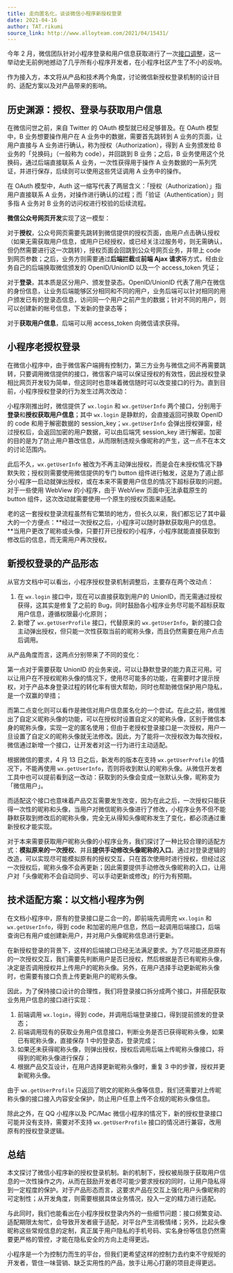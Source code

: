 ```yaml
---
title: 走向匿名化，谈谈微信小程序新授权登录
date: 2021-04-16
author: TAT.rikumi
source_link: http://www.alloyteam.com/2021/04/15431/
---
```


<!-- {% raw %} - for jekyll -->

今年 2 月，微信团队针对小程序登录和用户信息获取进行了一次[接口调整](https://developers.weixin.qq.com/community/develop/doc/000cacfa20ce88df04cb468bc52801?blockType=1)，这一举动史无前例地撼动了几乎所有小程序开发者，在小程序社区产生了不小的反响。

作为接入方，本文将从产品和技术两个角度，讨论微信新授权登录机制的设计目的、适配方案以及对产品带来的影响。

## 历史渊源：授权、登录与获取用户信息

在微信问世之前，来自 Twitter 的 OAuth 模型就已经足够普及。在 OAuth 模型中，B 业务想要操作用户在 A 业务中的数据，需要首先跳转到 A 业务的页面，让用户直接与 A 业务进行确认，称为授权（Authorization），得到 A 业务颁发给 B 业务的「兑换码」（一般称为 code），并回跳到 B 业务；之后，B 业务使用这个兑换码，通过后端直接联系 A 业务，一次性获得用于操作 A 业务数据的一系列凭证，并进行保存，后续则可以使用这些凭证调用 A 业务中的操作。

在 OAuth 模型中，Auth 这一缩写代表了两层含义：「授权（Authorization）」指用户直接联系 A 业务，对操作进行确认的过程；而「验证（Authentication）」则多指 A 业务对 B 业务的访问权进行校验的后续流程。

**微信公众号网页开发**实现了这一模型：

对于**授权**，公众号网页需要先跳转到微信提供的授权页面，由用户点击确认授权（如果无需获取用户信息，或用户已经授权，或已经关注过服务号，则无需确认，但仍然需要进行这一次跳转），授权页面会回跳到公众号网页业务，并带上 code 到网页参数；之后，业务方则需要通过**后端拦截**或**前端 Ajax 请求**等方式，经由业务自己的后端换取微信颁发的 OpenID/UnionID 以及一个 access_token 凭证；

对于**登录**，其本质是区分用户、颁发登录态。OpenID/UnionID 代表了用户在微信的身份信息，让业务后端能够区分相同和不同的用户，业务后端可以针对相同的用户颁发已有的登录态信息，访问同一个用户之前产生的数据；针对不同的用户，则可以创建新的帐号信息，下发新的登录态等；

对于**获取用户信息**，后端可以用 access_token 向微信请求获得。

## 小程序老授权登录

在微信小程序中，由于微信客户端拥有控制力，第三方业务与微信之间不再需要跳转，只要调用微信提供的接口，微信客户端可以保证授权的有效性，因此授权登录相比网页开发较为简单，但这同时也意味着微信随时可以改变接口的行为。直到目前，小程序授权登录的行为发生过两次改动：

小程序刚推出时，微信提供了 `wx.login` 和 `wx.getUserInfo` 两个接口，分别用于**登录**和**授权获取用户信息**；其中 `wx.login` 是静默的，会直接返回可换取 OpenID 的 code 和用于解密数据的 session_key；`wx.getUserInfo` 会弹出授权弹窗，经过授权后，会返回加密的用户数据，可以由后端凭 session_key 进行解密。加密的目的是为了防止用户篡改信息，从而限制违规头像昵称的产生，这一点不在本文的讨论范围内。

此后不久，`wx.getUserInfo` 被改为不再主动弹出授权，而是会在未授权情况下静默失败；授权则需要使用微信提供的专门 button 组件进行触发，这是为了遏止部分小程序一启动就弹出授权，或在本来不需要用户信息的情况下超标获取的问题。对于一些使用 WebView 的小程序，由于 WebView 页面中无法承载原生的 button 组件，这次改动就需要使用一个原生的授权页面来适配。

老的这一套授权登录流程虽然有它繁琐的地方，但长久以来，我们都忘记了其中最大的一个方便点：**经过一次授权之后，小程序可以随时静默获取用户的信息。**当用户更改了昵称或头像，只要打开已授权的小程序，小程序就能直接获取到修改后的信息，而无需用户再次授权。

## 新授权登录的产品形态

从官方文档中可以看出，小程序授权登录机制调整后，主要存在两个改动点：

1.  在 `wx.login` 接口中，现在可以直接获取到用户的 UnionID，而无需通过授权获得，这其实是修复了之前的 Bug，同时鼓励各小程序业务尽可能不超标获取用户信息，遵循权限最小化原则；
2.  新增了 `wx.getUserProfile` 接口，代替原来的 `wx.getUserInfo`，新的接口会主动弹出授权，但只能一次性获取当前的昵称头像，而且仍然需要在用户点击后调用。

从产品角度而言，这两点分别带来了不同的变化：

第一点对于需要获取 UnionID 的业务来说，可以让静默登录的能力真正可用。可以让用户在不授权昵称头像的情况下，使用尽可能多的功能，在需要时才提示授权，对于产品本身登录过程的转化率有很大帮助，同时也帮助微信保护用户隐私，是一个双赢的举措；

而第二点变化则可以看作是微信对用户信息匿名化的一个尝试。在此之前，微信推出了自定义昵称头像的功能，可以在授权时设置自定义的昵称头像，区别于微信本身的昵称头像，实现一定的匿名使用；但由于老授权登录接口是一次授权，用户一旦设置了自定义的昵称头像就无法修改。因此，为了能将一次授权改为每次授权，微信通过新增一个接口，让开发者对这一行为进行主动适配。

根据微信的要求，4 月 13 日之后，新发布的版本在支持 `wx.getUserProfile` 的情况下，不能再使用 `wx.getUserInfo`，否则将收到默认的昵称头像。从微信开发者工具中也可以提前看到这一改动：获取到的头像会变成一张默认头像，昵称变为「微信用户」。

而适配这个接口也意味着产品交互需要发生改变，因为在此之后，一次授权只能获得一次性的昵称和头像，当用户对微信昵称头像进行了修改，小程序业务不但不能静默获取到修改后的昵称头像，完全无从得知头像昵称发生了变化，都必须通过重新授权才能实现。

对于本来需要获取用户昵称头像的小程序业务，我们探讨了一种比较合理的适配方式：**模拟原来的一次授权**、并且**提供手动修改头像昵称的入口**。通过对登录逻辑的改造，可以实现尽可能模拟原有的授权交互，只在首次使用时进行授权，但经过这一次授权后，昵称头像不会再更新；因此需要提供手动修改头像昵称的入口，让用户对「头像昵称不会自动同步、可以手动更新或修改」的行为有预期。

## 技术适配方案：以文档小程序为例

在文档小程序中，原有的登录接口是二合一的，即前端先调用完 `wx.login` 和 `wx.getUserInfo`，得到 code 和加密的用户信息，然后一起调用后端接口，后端查询已有用户或创建新用户，并对用户头像昵称信息进行更新。

在新授权登录的背景下，这样的后端接口已经无法满足要求。为了尽可能还原原有的一次授权交互，我们需要先判断用户是否已授权，然后根据是否已有昵称头像，决定是否调用授权并上传用户的昵称头像。另外，在用户选择手动更新昵称头像时，也需要有接口负责上传更新用户的昵称头像。

因此，为了保持接口设计的合理性，我们将登录接口拆分成两个接口，并搭配获取业务用户信息的接口进行实现：

1.  前端调用 `wx.login`，得到 code，并调用后端登录接口，得到提前颁发的登录态；
2.  前端调用现有的获取业务用户信息接口，判断业务是否已获得昵称头像，如果已有昵称头像，直接保存 1 中的登录态，登录完成；
3.  如果还未获得昵称头像，则弹出授权，授权后调用后端上传昵称头像接口，将得到的昵称头像进行保存；
4.  根据产品交互设计，在用户选择更新昵称头像时，重复 3 中的步骤，授权并更新昵称头像。

由于 `wx.getUserProfile` 只返回了明文的昵称头像等信息，我们还需要对上传昵称头像的接口接入内容安全保护，防止用户任意上传不合规的昵称头像信息。

除此之外，在 QQ 小程序以及 PC/Mac 微信小程序的情况下，新的授权登录接口可能并没有支持，需要对不支持 `wx.getUserProfile` 接口的情况进行兼容，改用原有的授权登录逻辑。

## 总结

本文探讨了微信小程序新的授权登录机制。新的机制下，授权被局限于获取用户信息的一次性操作之内，从而在鼓励开发者尽可能少要求授权的同时，让用户隐私得到一定程度的保护。对于产品形态而言，这要求产品在交互上强化用户头像昵称的可定制性；从开发角度，则需要根据具体业务情况，投入一定的精力进行适配。

与此同时，我们也能看出在小程序授权登录内外的一些细节问题：接口频繁变动、适配期限太匆忙，会导致开发者疲于适配，对平台产生消极情绪；另外，比起头像昵称这些常规信息的定制，真正属于用户隐私的手机号码、实名身份等信息仍然需要更严格的管控，才能在隐私安全的方向上走得更远。

小程序是一个为控制力而生的平台，但我们更希望这样的控制力去约束不守规矩的开发者，管住一味营销、缺乏实用性的产品，放手让用心打磨的项目走得更远。


<!-- {% endraw %} - for jekyll -->